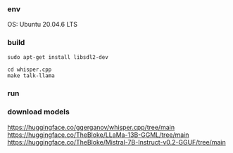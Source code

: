### env 
OS: Ubuntu 20.04.6 LTS

### build
```
sudo apt-get install libsdl2-dev

cd whisper.cpp
make talk-llama
```
### run


### download models
https://huggingface.co/ggerganov/whisper.cpp/tree/main  
https://huggingface.co/TheBloke/LLaMa-13B-GGML/tree/main  
https://huggingface.co/TheBloke/Mistral-7B-Instruct-v0.2-GGUF/tree/main  
